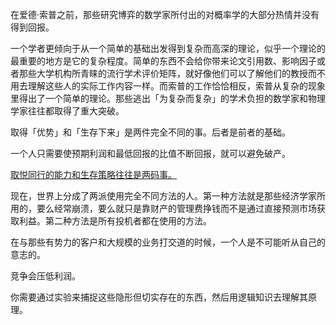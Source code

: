 在爱德·索普之前，那些研究博弈的数学家所付出的对概率学的大部分热情并没有得到回报。

一个学者更倾向于从一个简单的基础出发得到复杂而高深的理论，似乎一个理论的最重要的地方是它的复杂程度。简单的东西不会给你带来论文引用数、影响因子或者那些大学机构所青睐的流行学术评价矩阵，就好像他们可以了解他们的教授而不用去理解这些人的实际工作内容一样。而索普的工作恰恰相反，索普从复杂的现象里得出了一个简单的理论。那些逃出「为复杂而复杂」的学术负担的数学家和物理学家往往都取得了重大突破。

取得「优势」和「生存下来」是两件完全不同的事。后者是前者的基础。

一个人只需要使预期利润和最低回报的比值不断回报，就可以避免破产。

<u>取悦同行的能力和生存策略往往是两码事。</u>

现在，世界上分成了两派使用完全不同方法的人。第一种方法就是那些经济学家所用的，要么经常崩溃，要么就只是靠财产的管理费挣钱而不是通过直接预测市场获取利益。第二种方法是所有投机者都在使用的方法。

在与那些有势力的客户和大规模的业务打交道的时候，一个人是不可能听从自己的意志的。

竞争会压低利润。

你需要通过实验来捕捉这些隐形但切实存在的东西，然后用逻辑知识去理解其原理。	